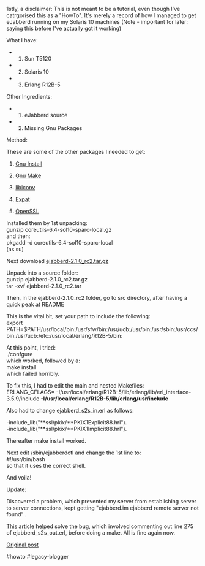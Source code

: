 <!--
date: '2009-11-09'
published: true
slug: 2009-11-installing-ejabberd-on-solaris-10
time_to_read: 5
title: Installing eJabberd on Solaris 10
-->

1stly, a disclaimer: This is not meant to be a tutorial, even though I've catrgorised this as a "HowTo". It's merely a record of how I managed to get eJabberd running on my Solaris 10 machines (Note - important for later: saying this before I've actually got it working)  
  
What I have:  

  
* 1. Sun T5120
  
* 2. Solaris 10
  
* 3. Erlang R12B-5
  

  
Other Ingredients:  

  
* 1. eJabberd source
  
* 2. Missing Gnu Packages
  

  
Method:  
  
These are some of the other packages I needed to get:  

  
1. [Gnu Install](ftp://sunfreeware.saix.net/pub/solaris-freeware/sparc/10/coreutils-6.4-sol10-sparc-local.gz)
  
2. [Gnu Make](ftp://sunfreeware.saix.net/pub/solaris-freeware/sparc/10/make-3.81-sol10-sparc-local.gz)
  
3. [libiconv](ftp://sunfreeware.saix.net/pub/solaris-freeware/sparc/10/libiconv-1.11-sol10-sparc-local.gz)
  
4. [Expat](ftp://ftp.sunfreeware.com/pub/freeware/sparc/10/expat-2.0.1-sol10-sparc-local.gz)
  
5. [OpenSSL](ftp://sunfreeware.saix.net/pub/solaris-freeware/sparc/10/openssl-0.9.8h-sol10-sparc-local.gz)
  

  
Installed them by 1st unpacking:  
gunzip coreutils-6.4-sol10-sparc-local.gz  
and then:  
pkgadd -d coreutils-6.4-sol10-sparc-local  
(as su)  
  
Next download [ejabberd-2.1.0\_rc2.tar.gz](http://www.process-one.net/downloads/ejabberd/2.1.0-rc2/ejabberd-2.1.0_rc2.tar.gz)  
  
Unpack into a source folder:  
gunzip ejabberd-2.1.0\_rc2.tar.gz  
tar -xvf ejabberd-2.1.0\_rc2.tar  
  
Then, in the ejabberd-2.1.0\_rc2 folder, go to src directory, after having a quick peak at README  
  
This is the vital bit, set your path to include the following:  
export PATH=$PATH/usr/local/bin:/usr/sfw/bin:/usr/ucb:/usr/bin:/usr/sbin:/usr/ccs/bin:/usr/ucb:/etc:/usr/local/erlang/R12B-5/bin:  
  
At this point, I tried:  
./confgure  
which worked, followed by a:  
make install  
which failed horribly.  
  
To fix this, I had to edit the main and nested Makefiles:  
ERLANG\_CFLAGS= -I/usr/local/erlang/R12B-5/lib/erlang/lib/erl\_interface-3.5.9/include **-I/usr/local/erlang/R12B-5/lib/erlang/usr/include**  
  
Also had to change ejabberd\_s2s\_in.erl as follows:  
  
-include\_lib("**ssl/pkix/**PKIX1Explicit88.hrl").  
-include\_lib("**ssl/pkix/**PKIX1Implicit88.hrl").  
  
Thereafter make install worked.  
  
Next edit /sbin/ejabberdctl and change the 1st line to:  
#!/usr/bin/bash  
so that it uses the correct shell.  
  
And voila!  
  
Update:  
  
Discovered a problem, which prevented my server from establishing server to server connections, kept getting "ejabberd.im ejabberd remote server not found" .  
  
[This](http://www.ejabberd.im/node/3714) article helped solve the bug, which involved commenting out line 275 of ejabberd\_s2s\_out.erl, before doing a make. All is fine again now.

[Original post](https://ysfk.blogspot.com/2009/11/installing-ejabberd-on-solaris-10.html)

#howto #legacy-blogger 
